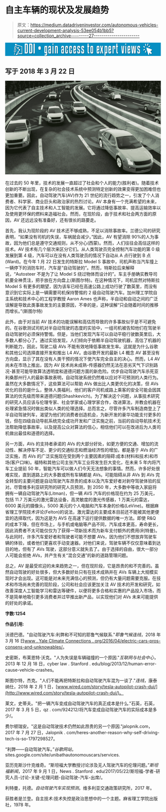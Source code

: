 # 自主车辆的现状及发展趋势

> 原文：<https://medium.datadriveninvestor.com/autonomous-vehicles-current-development-analysis-53ee054b1bb5?source=collection_archive---------27----------------------->

[![](img/2669e1fb4ab579c4de525c312959fb25.png)](http://www.track.datadriveninvestor.com/1B9E)

## 写于 2018 年 3 月 22 日

![](img/7060569b544e1b2442e7579e4fc3de27.png)

在过去的 50 年里，技术的发展一直超过了社会和个人的能力(胜利者)。随着技术创新的不断出现，在复杂的社会技术系统中预测特定创新的效果变得更加困难但也更加重要。因此，自动驾驶汽车(AV)作为 21 世纪的流行趋势之一，引发了个人消费者、科学家、商业巨头和政治家的热烈讨论。AV 本身有一个充满希望的未来，因为它代表了自主技术和人工智能的发展。它将通过降低事故率、提高运输效率以及使用更环保的燃料来造福社会。然而，在现阶段，由于技术和社会两方面的原因，AV 还远远没有准备好，还有很长的路要走。

首先，我认为现阶段的 AV 技术还不够成熟，不足以消除事故率。兰德公司的研究表明，“如果没有司机的失误，车祸就会减少。”因此，AV 有望消除 90%的人为事故，因为他们总是遵守交通规则，从不分心(西蒙)。然而，人们往往会高估这样的技术。AV 技术有几个层次来区分它们。从人类驾驶员完全控制汽车功能的第 0 级发展到第 4 级，汽车可以在没有人类驾驶员的情况下自动从 A 点行驶到 B 点(Ward)。在今年 1 月 22 日发生的特斯拉 Model S 事故中，司机声称当汽车撞上一辆停下的消防车时，汽车是“自动驾驶的”。然而，特斯拉后来解释说，“Autosteer 不是为了让 Model S 绕过物体而设计的”。车主手册确实教导司机要全神贯注，把手放在方向盘上(斯图尔特)。在这种情况下，司机显然对特斯拉 Model S 有更多的期望，因为该车已经在高速公路上成功行驶了数英里，而没有意识到它实际上是一辆需要司机保持警惕的 2 级自动驾驶汽车。加州理工学院自主系统和技术中心的工程学教授 Aaron Ames 也声称，半自动和自动之间的广泛误解是导致此类事故发生的主要原因，不幸的是，这种误解“只会随着时间的推移而增长。”(斯图尔特)

此外，由于对当前 AV 技术的功能误解和高估而导致的许多事故似乎是不可避免的。在谷歌测试司机对半自动驾驶的态度的实验中，一组司机被告知他们在驾驶半自动驾驶时必须保持警惕。但是，当他们发现汽车可以自动平稳行驶数英里后，大多数人都分心了。通过实验发现，人们倾向于依赖半自动驾驶机器，高估了机器的判断能力，因此，驾驶二级 AVs 不能有效地降低事故发生率。这就是为什么谷歌和其他公司选择直接开发和推出 L4 AV。由谷歌开发的最新 L4 概念 AV 甚至没有方向盘，显示了其在没有人类干预的情况下使汽车完全自主的决心。然而，L4 AV 尚未在市场上推出，因为 AV 技术尚未成熟-传感器仍然无法在恶劣天气下识别路况-甚至可能导致算法透明度和道德问题方面的新危险。优步自动驾驶汽车杀死亚利桑那州行人的最新事故表明，自动驾驶系统仍然难以应对不可预测的人类行为。虽然在大多数情况下，这些算法可以帮助 AVs 做出比人类更优化的决策，但 AVs 优化的目的是什么，整体人类福利，他们的客户司机或路上乘客的安全可能会因其算法的优先级而带来道德问题(Shashkevich)。为了解决这个问题，从事技术研究的研究人员应该与伦理专家、社会学家或心理学家合作，改进算法，并教会机器在处理紧急情况时做出类似人类的伦理选择。总而言之，尽管许多汽车制造商登上了半自动驾驶列车，渴望为他们的消费者创造机会，为新开发的豪华功能支付更多的钱，但在四级自动导航系统完全成功开发和广泛实施之前，当前的自动导航技术无法帮助降低事故率，以及提高公众对算法的信心，相信他们可以在改进后为人类司机做出最佳和道德的选择。

另一方面，AVs 的支持者承诺的 AVs 的大部分好处，如更方便的交通、增加的流动性、解决停车不足、更少的交通标志和燃油经济性的增加，都是基于 AVs 的广泛实施，而 AVs 的广泛实施现在受到两个主要因素的阻碍:成本(材料和技术)和市场(客户口味)。福特和其他公司主张汽车工业将发生巨大变化，在未来 5 年内将汽车工业提前 50 年，智能汽车可以做人们今天无法想象的事情。然而，许多好处很难实现，直到道路上的大多数或所有车辆都是 AVs。可能阻碍从非 AVs 到 AVs 完全转型的主要问题是自动驾驶汽车昂贵的成本以及汽车爱好者对剥夺驾驶体验的反对。尽管维多利亚研究所的研究人员预测，到 2050 年，大多数中等收入家庭将拥有一辆自动驾驶汽车(Litman)，但一辆 AVS 汽车的价格现在约为 25 万美元，包括 11.7 万美元的激光雷达设备，高灵敏度的激光传感器，1 万美元的雷达，6000 美元的摄像头，5000 美元的个人电脑和汽车本身的价格(LeVine)。根据麻省理工学院技术评论(Felton)的说法，激光雷达的主要成本目前还不能被其他更便宜的选择取代，因为这是为 AVS 在高速下运行提供数据的唯一方法。即使 R&Q 的成本下降，但在市场上，与手机或电脑等产品不同，汽车成本更高，寿命更长，因此消费者不太可能仅仅为了获得一项新技术而为新车支付额外的费用(利特曼)。与此同时，许多汽车爱好者和驾驶者可能不想要 AVs，因为他们不想放弃驾驶车辆的体验，或者他们更喜欢手动变速器。对他们来说，驾驶车辆不仅仅意味着到达目的地，但有了 AVs 驾驶，这部分意义就失去了。由于选择的自由，很大一部分人可能会拒绝 AVs，并产生有关“混合交通”的新的道路管理问题。

总之，AV 是最受欢迎的未来趋势之一，但在现阶段，它是昂贵的和不完善的。虽然自动驾驶的好处很多，但大多数好处只有在技术成熟并在 AVs 车辆上大规模实现时才会出现。这可能是对未来充满信心的预测，但仍有大量问题需要克服。在技术和市场尚未完善的现阶段，公司和社会应该更加关注 AV 技术的开发和研究，如改善深度人工智能学习和雷达等硬件，以便将更多合格和实惠的产品投入市场，而不是简单地吸引更多消费者并过早推出新产品，以实现他们对 AVs 未来可能提供的好处的承诺。

**字数:1254**

**作品引用:**

沃德巴德。"自动驾驶汽车:利弊和不可知的耶鲁气候联系."*耶鲁气候连线*，2018 年 3 月 16 日[www . Yale Climate Connections . org/2016/04/electric-cars-pros-consens-and-unknowables/](http://www.yaleclimateconnections.org/2016/04/electric-cars-pros-cons-and-unknowables/)。

史密斯，布莱恩特·沃克。"人为失误是车辆碰撞的一个原因."*互联网与社会中心*，2013 年 12 月 18 日，cyber law . Stanford . edu/blog/2013/12/human-error-cause-vehicle-crashes。

斯图尔特，杰克。"人们不能再把特斯拉和自动驾驶汽车混为一谈了."*连线*，康泰纳仕，2018 年 2 月 1 日，[www.wired.com/story/tesla-autopilot-crash-dui/](http://www.wired.com/story/tesla-autopilot-crash-dui/)。

莱文，史蒂夫。"把一辆汽车变成自动驾驶汽车的真正成本是什么."石英，石英，2017 年 3 月 5 日，qz . com/924212/将汽车变成自动驾驶汽车的实际成本是多少/。

费尔顿瑞安。"这是自动驾驶技术仍然如此昂贵的另一个原因."jalopnik.com，2017 年 7 月 27 日，Jalopnik . com/heres-another-reason-why-self-driving-tech-is-so-1797298527。

“利弊——自动驾驶汽车。”*谷歌网站*，sites.google.com/site/unibathautonomouscars/services.

亚历克斯沙什克维奇。“斯坦福大学教授讨论涉及无人驾驶汽车的伦理问题。”*斯坦福新闻*，2017 年 9 月 1 日，News . Stanford . edu/2017/05/22/斯坦福-学者-研究人员-讨论-关键-伦理问题-自动驾驶-汽车-出席/。

利特曼，托德。*自动驾驶汽车实现预测*。维多利亚交通政策研究所，2017 年。

获胜者是兰登。自主技术:技术失控是政治思想中的一个主题。麻省理工学院出版社，1978 年。